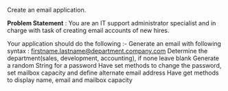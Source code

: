 Create an email application.

**Problem Statement** :
You are an IT support administrator specialist and in charge with task of creating email accounts of new hires.

Your application should do the following :-
        Generate an email with following syntax : firstname.lastname@department.company.com
        Determine the department(sales, development, accounting), if none leave blank
        Generate a random String for a password
        Have set methods to change the password, set mailbox capacity and define alternate email address
        Have get methods to display name, email and mailbox capacity
